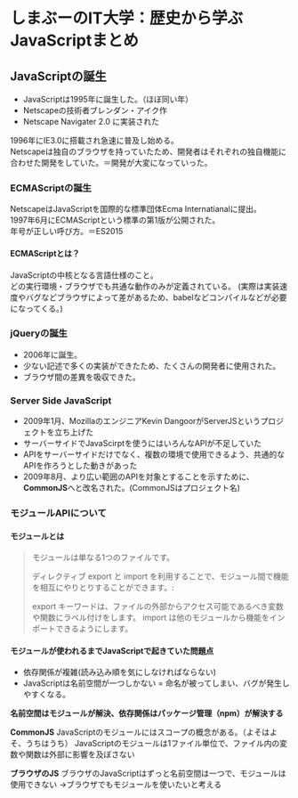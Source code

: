 # しまぶーのIT大学：歴史から学ぶJavaScriptまとめ

## JavaScriptの誕生
- JavaScriptは1995年に誕生した。（ほぼ同い年）
- Netscapeの技術者ブレンダン・アイク作
- Netscape Navigater 2.0 に実装された

1996年にIE3.0に搭載され急速に普及し始める。  
Netscapeは独自のブラウザを持っていたため、開発者はそれぞれの独自機能に合わせた開発をしていた。＝開発が大変になっていった。  

### ECMAScriptの誕生
NetscapeはJavaScriptを国際的な標準団体Ecma Internatianalに提出。  
1997年6月にECMAScriptという標準の第1版が公開された。  
年号が正しい呼び方。＝ES2015

#### ECMAScriptとは？
JavaScriptの中核となる言語仕様のこと。  
どの実行環境・ブラウザでも共通な動作のみが定義されている。 
(実際は実装速度やバグなどブラウザによって差があるため、babelなどコンパイルなどが必要になってくる。)

### jQueryの誕生
- 2006年に誕生。
- 少ない記述で多くの実装ができたため、たくさんの開発者に使用された。
- ブラウザ間の差異を吸収できた。

### Server Side JavaScript
- 2009年1月、MozillaのエンジニアKevin DangoorがServerJSというプロジェクトを立ち上げた
- サーバーサイドでJavaScirptを使うにはいろんなAPIが不足していた
- APIをサーバーサイドだけでなく、複数の環境で使用できるよう、共通的なAPIを作ろうとした動きがあった
- 2009年8月、より広い範囲のAPIを対象とすることを示すために、**CommonJS**へと改名された。(CommonJSはプロジェクト名)

### モジュールAPIについて
#### モジュールとは
> モジュールは単なる1つのファイルです。
> 
> ディレクティブ export と import を利用することで、モジュール間で機能を相互にやりとりすることができます。:
> 
> export キーワードは、ファイルの外部からアクセス可能であるべき変数や関数にラベル付けをします。
> import は他のモジュールから機能をインポートできるようにします。

#### モジュールが使われるまでJavaScriptで起きていた問題点
- 依存関係が複雑(読み込み順を気にしなければならない)
- JavaScriptは名前空間が一つしかない = 命名が被ってしまい、バグが発生しやすくなる。

**名前空間はモジュールが解決、依存関係はパッケージ管理（npm）が解決する**

**CommonJS**
JavaScriptのモジュールにはスコープの概念がある。（よそはよそ、うちはうち）
JavaScriptのモジュールは1ファイル単位で、ファイル内の変数や関数は外部に影響を及ぼさない

**ブラウザのJS**
ブラウザのJavaScriptはずっと名前空間は一つで、モジュールは使用できない
→ブラウザでもモジュールを使いたいと考える




